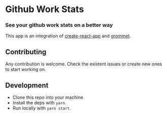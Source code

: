 # Github Work Stats

### See your github work stats on a better way

This app is an integration of [create-react-app]() and [grommet](http://grommet.io/docs/).

## Contributing
Any contribution is welcome. Check the existent issues or create new ones to start working on.

## Development 
- Clone this repo into your machine
- Install the deps with `yarn`.
- Run locally with `yarn start`.


